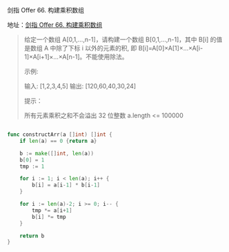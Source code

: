 剑指 Offer 66. 构建乘积数组

地址：[剑指 Offer 66. 构建乘积数组](https://leetcode-cn.com/problems/gou-jian-cheng-ji-shu-zu-lcof/)

> 给定一个数组 A[0,1,…,n-1]，请构建一个数组 B[0,1,…,n-1]，其中 B[i] 的值是数组 A 中除了下标 i 以外的元素的积, 即 B[i]=A[0]×A[1]×…×A[i-1]×A[i+1]×…×A[n-1]。不能使用除法。
>
>  
>
> 示例:
>
> 输入: [1,2,3,4,5]
> 输出: [120,60,40,30,24]
>
>
> 提示：
>
> 所有元素乘积之和不会溢出 32 位整数
> a.length <= 100000

``` 

```

```go
func constructArr(a []int) []int {
    if len(a) == 0 {return a}

    b := make([]int, len(a))
    b[0] = 1
    tmp := 1

    for i := 1; i < len(a); i++ {
        b[i] = a[i-1] * b[i-1]
    }

    for i := len(a)-2; i >= 0; i-- {
        tmp *= a[i+1]
        b[i] *= tmp
    }

    return b
}
```

